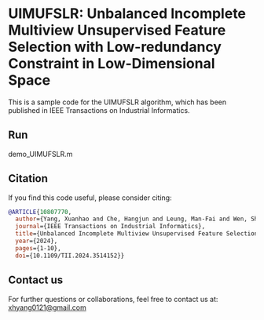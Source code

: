 # UIMUFSLR: Unbalanced Incomplete Multiview Unsupervised Feature Selection with Low-redundancy Constraint in Low-Dimensional Space

This is a sample code for the UIMUFSLR algorithm, which has been published in IEEE Transactions on Industrial Informatics.

## Run

demo_UIMUFSLR.m

## Citation

If you find this code useful, please consider citing:
```bibtex
@ARTICLE{10807770,
  author={Yang, Xuanhao and Che, Hangjun and Leung, Man-Fai and Wen, Shiping},
  journal={IEEE Transactions on Industrial Informatics}, 
  title={Unbalanced Incomplete Multiview Unsupervised Feature Selection With Low-Redundancy Constraint in Low-Dimensional Space}, 
  year={2024},
  pages={1-10},
  doi={10.1109/TII.2024.3514152}}
```

## Contact us

For further questions or collaborations, feel free to contact us at:
xhyang0121@gmail.com
